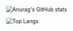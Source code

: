![Anurag's GitHub stats](https://github-readme-stats.vercel.app/api?username=gaorachel&custom_title=My+GitHub+Stats&layout=compact&theme=transparent&border_color=ffffff00&title_color=fff&text_color=888)

![Top Langs](https://github-readme-stats.vercel.app/api/top-langs/?username=gaorachel&custom_title=My+Programming+Languages&layout=compact&theme=transparent&border_color=ffffff00&title_color=fff&text_color=888&exclude_repo=advanced-css-course,css-course,react-course,javascript-course,typescript-course,nodejs-course)


<!-- 
![willianrod's wakatime stats](https://github-readme-stats.vercel.app/api/wakatime?username=@gaorachel&layout=compact&theme=transparent&border_color=ffffff00&title_color=fff&text_color=fff) -->



<!--
source code: https://github.com/anuraghazra/github-readme-stats
-->

<!--
achieve
&hide=html

**gaorachel/gaorachel** is a ✨ _special_ ✨ repository because its `README.md` (this file) appears on your GitHub profile.

Here are some ideas to get you started:

- 🔭 I’m currently working on ...
- 🌱 I’m currently learning ...
- 👯 I’m looking to collaborate on ...
- 🤔 I’m looking for help with ...
- 💬 Ask me about ...
- 📫 How to reach me: ...
- 😄 Pronouns: ...
- ⚡ Fun fact: ...
-->
